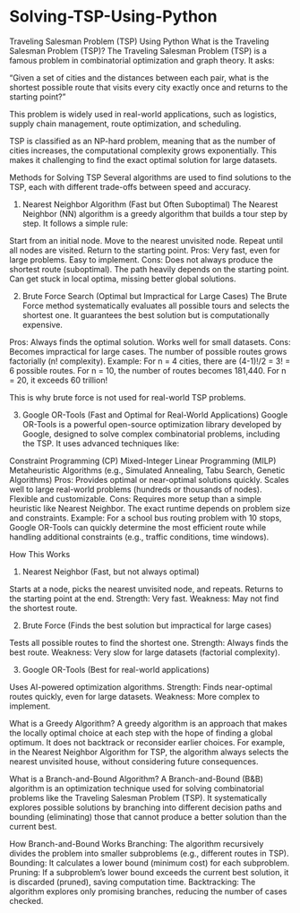 # Solving-TSP-Using-Python
Traveling Salesman Problem (TSP) Using Python
What is the Traveling Salesman Problem (TSP)?
The Traveling Salesman Problem (TSP) is a famous problem in combinatorial optimization and graph theory. It asks:

“Given a set of cities and the distances between each pair, what is the shortest possible route that visits every city exactly once and returns to the starting point?”

This problem is widely used in real-world applications, such as logistics, supply chain management, route optimization, and scheduling.

TSP is classified as an NP-hard problem, meaning that as the number of cities increases, the computational complexity grows exponentially. This makes it challenging to find the exact optimal solution for large datasets.


Methods for Solving TSP
Several algorithms are used to find solutions to the TSP, each with different trade-offs between speed and accuracy.

1. Nearest Neighbor Algorithm (Fast but Often Suboptimal)
The Nearest Neighbor (NN) algorithm is a greedy algorithm that builds a tour step by step. It follows a simple rule:

Start from an initial node.
Move to the nearest unvisited node.
Repeat until all nodes are visited.
Return to the starting point.
Pros:
Very fast, even for large problems.
Easy to implement.
Cons:
Does not always produce the shortest route (suboptimal).
The path heavily depends on the starting point.
Can get stuck in local optima, missing better global solutions.


2. Brute Force Search (Optimal but Impractical for Large Cases)
The Brute Force method systematically evaluates all possible tours and selects the shortest one. It guarantees the best solution but is computationally expensive.

Pros:
Always finds the optimal solution.
Works well for small datasets.
Cons:
Becomes impractical for large cases.
The number of possible routes grows factorially (n! complexity).
Example: For n = 4 cities, there are (4-1)!/2 = 3! = 6 possible routes. For n = 10, the number of routes becomes 181,440. For n = 20, it exceeds 60 trillion!

This is why brute force is not used for real-world TSP problems.


3. Google OR-Tools (Fast and Optimal for Real-World Applications)
Google OR-Tools is a powerful open-source optimization library developed by Google, designed to solve complex combinatorial problems, including the TSP. It uses advanced techniques like:

Constraint Programming (CP)
Mixed-Integer Linear Programming (MILP)
Metaheuristic Algorithms (e.g., Simulated Annealing, Tabu Search, Genetic Algorithms)
Pros:
Provides optimal or near-optimal solutions quickly.
Scales well to large real-world problems (hundreds or thousands of nodes).
Flexible and customizable.
Cons:
Requires more setup than a simple heuristic like Nearest Neighbor.
The exact runtime depends on problem size and constraints.
Example: For a school bus routing problem with 10 stops, Google OR-Tools can quickly determine the most efficient route while handling additional constraints (e.g., traffic conditions, time windows).



How This Works
1. Nearest Neighbor (Fast, but not always optimal)

Starts at a node, picks the nearest unvisited node, and repeats.
Returns to the starting point at the end.
Strength: Very fast.
Weakness: May not find the shortest route.

2. Brute Force (Finds the best solution but impractical for large cases)

Tests all possible routes to find the shortest one.
Strength: Always finds the best route.
Weakness: Very slow for large datasets (factorial complexity).

3. Google OR-Tools (Best for real-world applications)

Uses AI-powered optimization algorithms.
Strength: Finds near-optimal routes quickly, even for large datasets.
Weakness: More complex to implement.


What is a Greedy Algorithm?
A greedy algorithm is an approach that makes the locally optimal choice at each step with the hope of finding a global optimum. It does not backtrack or reconsider earlier choices.
For example, in the Nearest Neighbor Algorithm for TSP, the algorithm always selects the nearest unvisited house, without considering future consequences.


What is a Branch-and-Bound Algorithm?
A Branch-and-Bound (B&B) algorithm is an optimization technique used for solving combinatorial problems like the Traveling Salesman Problem (TSP). It systematically explores possible solutions by branching into different decision paths and bounding (eliminating) those that cannot produce a better solution than the current best.

How Branch-and-Bound Works
Branching: The algorithm recursively divides the problem into smaller subproblems (e.g., different routes in TSP).
Bounding: It calculates a lower bound (minimum cost) for each subproblem.
Pruning: If a subproblem’s lower bound exceeds the current best solution, it is discarded (pruned), saving computation time.
Backtracking: The algorithm explores only promising branches, reducing the number of cases checked.
